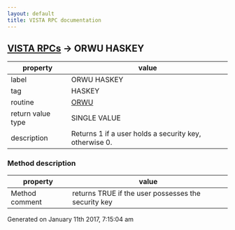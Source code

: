 ```yaml
---
layout: default
title: VISTA RPC documentation
---
```




## [VISTA RPCs](TableOfContent.md) &#8594; ORWU HASKEY 

 property | value 
--- | --- 
 label | ORWU HASKEY
 tag | HASKEY
 routine | [ORWU](http://code.osehra.org/dox/Routine_ORWU_source.html)
 return value type | SINGLE VALUE
 description | Returns 1 if a user holds a security key, otherwise 0.


### Method description

 property | value 
--- | --- 
 Method comment | returns TRUE if the user possesses the security key




 Generated on January 11th 2017, 7:15:04 am